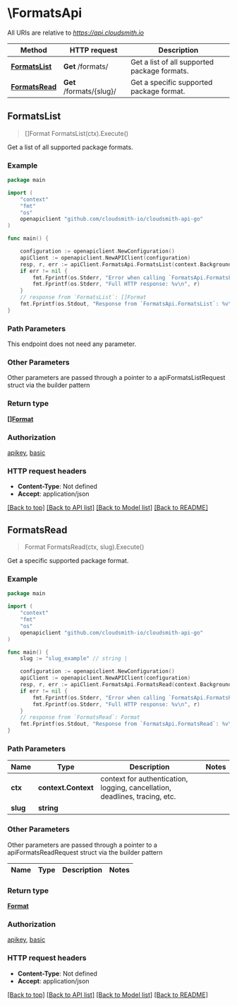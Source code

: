 # \FormatsApi

All URIs are relative to *https://api.cloudsmith.io*

Method | HTTP request | Description
------------- | ------------- | -------------
[**FormatsList**](FormatsApi.md#FormatsList) | **Get** /formats/ | Get a list of all supported package formats.
[**FormatsRead**](FormatsApi.md#FormatsRead) | **Get** /formats/{slug}/ | Get a specific supported package format.



## FormatsList

> []Format FormatsList(ctx).Execute()

Get a list of all supported package formats.



### Example

```go
package main

import (
	"context"
	"fmt"
	"os"
	openapiclient "github.com/cloudsmith-io/cloudsmith-api-go"
)

func main() {

	configuration := openapiclient.NewConfiguration()
	apiClient := openapiclient.NewAPIClient(configuration)
	resp, r, err := apiClient.FormatsApi.FormatsList(context.Background()).Execute()
	if err != nil {
		fmt.Fprintf(os.Stderr, "Error when calling `FormatsApi.FormatsList``: %v\n", err)
		fmt.Fprintf(os.Stderr, "Full HTTP response: %v\n", r)
	}
	// response from `FormatsList`: []Format
	fmt.Fprintf(os.Stdout, "Response from `FormatsApi.FormatsList`: %v\n", resp)
}
```

### Path Parameters

This endpoint does not need any parameter.

### Other Parameters

Other parameters are passed through a pointer to a apiFormatsListRequest struct via the builder pattern


### Return type

[**[]Format**](Format.md)

### Authorization

[apikey](../README.md#apikey), [basic](../README.md#basic)

### HTTP request headers

- **Content-Type**: Not defined
- **Accept**: application/json

[[Back to top]](#) [[Back to API list]](../README.md#documentation-for-api-endpoints)
[[Back to Model list]](../README.md#documentation-for-models)
[[Back to README]](../README.md)


## FormatsRead

> Format FormatsRead(ctx, slug).Execute()

Get a specific supported package format.



### Example

```go
package main

import (
	"context"
	"fmt"
	"os"
	openapiclient "github.com/cloudsmith-io/cloudsmith-api-go"
)

func main() {
	slug := "slug_example" // string | 

	configuration := openapiclient.NewConfiguration()
	apiClient := openapiclient.NewAPIClient(configuration)
	resp, r, err := apiClient.FormatsApi.FormatsRead(context.Background(), slug).Execute()
	if err != nil {
		fmt.Fprintf(os.Stderr, "Error when calling `FormatsApi.FormatsRead``: %v\n", err)
		fmt.Fprintf(os.Stderr, "Full HTTP response: %v\n", r)
	}
	// response from `FormatsRead`: Format
	fmt.Fprintf(os.Stdout, "Response from `FormatsApi.FormatsRead`: %v\n", resp)
}
```

### Path Parameters


Name | Type | Description  | Notes
------------- | ------------- | ------------- | -------------
**ctx** | **context.Context** | context for authentication, logging, cancellation, deadlines, tracing, etc.
**slug** | **string** |  | 

### Other Parameters

Other parameters are passed through a pointer to a apiFormatsReadRequest struct via the builder pattern


Name | Type | Description  | Notes
------------- | ------------- | ------------- | -------------


### Return type

[**Format**](Format.md)

### Authorization

[apikey](../README.md#apikey), [basic](../README.md#basic)

### HTTP request headers

- **Content-Type**: Not defined
- **Accept**: application/json

[[Back to top]](#) [[Back to API list]](../README.md#documentation-for-api-endpoints)
[[Back to Model list]](../README.md#documentation-for-models)
[[Back to README]](../README.md)

